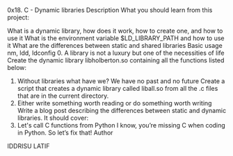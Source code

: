 0x18. C - Dynamic libraries
Description
What you should learn from this project:

What is a dynamic library, how does it work, how to create one, and how to use it
What is the environment variable $LD_LIBRARY_PATH and how to use it
What are the differences between static and shared libraries
Basic usage nm, ldd, ldconfig
0. A library is not a luxury but one of the necessities of life
Create the dynamic library libholberton.so containing all the functions listed below:
1. Without libraries what have we? We have no past and no future
Create a script that creates a dynamic library called liball.so from all the .c files that are in the current directory.
2. Either write something worth reading or do something worth writing
Write a blog post describing the differences between static and dynamic libraries. It should cover:
3. Let's call C functions from Python
I know, you’re missing C when coding in Python. So let’s fix that!
Author

IDDRISU LATIF
